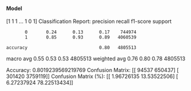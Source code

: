 #### Model
[1 1 1 ... 1 0 1]
Classification Report:
              precision    recall  f1-score   support

           0       0.24      0.13      0.17    744974
           1       0.85      0.93      0.89   4060539

    accuracy                           0.80   4805513
   macro avg       0.55      0.53      0.53   4805513
weighted avg       0.76      0.80      0.78   4805513

Accuracy: 0.8019239569219769
Confusion Matrix:
[[  94537  650437]
 [ 301420 3759119]]
Confusion Matrix (%):
[[ 1.96726135 13.53522506]
 [ 6.27237924 78.22513434]]
